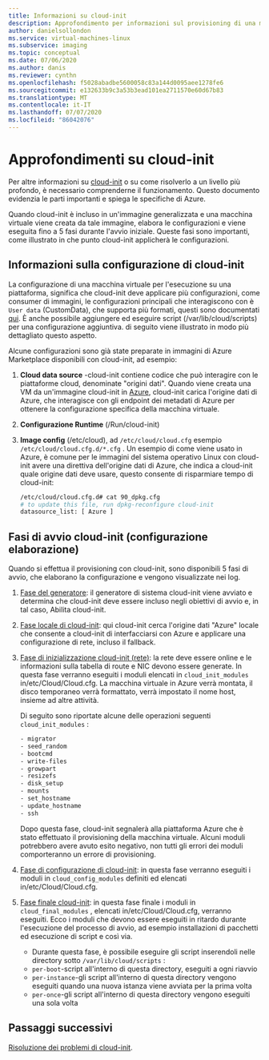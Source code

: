 ```yaml
---
title: Informazioni su cloud-init
description: Approfondimento per informazioni sul provisioning di una macchina virtuale di Azure con cloud-init.
author: danielsollondon
ms.service: virtual-machines-linux
ms.subservice: imaging
ms.topic: conceptual
ms.date: 07/06/2020
ms.author: danis
ms.reviewer: cynthn
ms.openlocfilehash: f5028abadbe5600058c83a144d0095aee1278fe6
ms.sourcegitcommit: e132633b9c3a53b3ead101ea2711570e60d67b83
ms.translationtype: MT
ms.contentlocale: it-IT
ms.lasthandoff: 07/07/2020
ms.locfileid: "86042076"
---
```

# <a name="diving-deeper-into-cloud-init"></a>Approfondimenti su cloud-init
Per altre informazioni su [cloud-init](https://cloudinit.readthedocs.io/en/latest/index.html) o su come risolverlo a un livello più profondo, è necessario comprenderne il funzionamento. Questo documento evidenzia le parti importanti e spiega le specifiche di Azure.

Quando cloud-init è incluso in un'immagine generalizzata e una macchina virtuale viene creata da tale immagine, elabora le configurazioni e viene eseguita fino a 5 fasi durante l'avvio iniziale. Queste fasi sono importanti, come illustrato in che punto cloud-init applicherà le configurazioni. 


## <a name="understand-cloud-init-configuration"></a>Informazioni sulla configurazione di cloud-init
La configurazione di una macchina virtuale per l'esecuzione su una piattaforma, significa che cloud-init deve applicare più configurazioni, come consumer di immagini, le configurazioni principali che interagiscono con è `User data` (CustomData), che supporta più formati, questi sono documentati [qui](https://cloudinit.readthedocs.io/en/latest/topics/format.html#user-data-formats). È anche possibile aggiungere ed eseguire script (/var/lib/cloud/scripts) per una configurazione aggiuntiva. di seguito viene illustrato in modo più dettagliato questo aspetto.

Alcune configurazioni sono già state preparate in immagini di Azure Marketplace disponibili con cloud-init, ad esempio:

1. **Cloud data source** -cloud-init contiene codice che può interagire con le piattaforme cloud, denominate "origini dati". Quando viene creata una VM da un'immagine cloud-init in [Azure](https://cloudinit.readthedocs.io/en/latest/topics/datasources/azure.html#azure), cloud-init carica l'origine dati di Azure, che interagisce con gli endpoint dei metadati di Azure per ottenere la configurazione specifica della macchina virtuale.
2. **Configurazione Runtime** (/Run/cloud-init)
3. **Image config** (/etc/cloud), ad `/etc/cloud/cloud.cfg` esempio `/etc/cloud/cloud.cfg.d/*.cfg` . Un esempio di come viene usato in Azure, è comune per le immagini del sistema operativo Linux con cloud-init avere una direttiva dell'origine dati di Azure, che indica a cloud-init quale origine dati deve usare, questo consente di risparmiare tempo di cloud-init:

   ```bash
   /etc/cloud/cloud.cfg.d# cat 90_dpkg.cfg
   # to update this file, run dpkg-reconfigure cloud-init
   datasource_list: [ Azure ]
   ```


## <a name="cloud-init-boot-stages-processing-configuration"></a>Fasi di avvio cloud-init (configurazione elaborazione)

Quando si effettua il provisioning con cloud-init, sono disponibili 5 fasi di avvio, che elaborano la configurazione e vengono visualizzate nei log.

1. [Fase del generatore](https://cloudinit.readthedocs.io/en/latest/topics/boot.html#generator): il generatore di sistema cloud-init viene avviato e determina che cloud-init deve essere incluso negli obiettivi di avvio e, in tal caso, Abilita cloud-init. 

2. [Fase locale di cloud-init](https://cloudinit.readthedocs.io/en/latest/topics/boot.html#local): qui cloud-init cerca l'origine dati "Azure" locale che consente a cloud-init di interfacciarsi con Azure e applicare una configurazione di rete, incluso il fallback.

3. [Fase di inizializzazione cloud-init (rete)](https://cloudinit.readthedocs.io/en/latest/topics/boot.html#network): la rete deve essere online e le informazioni sulla tabella di route e NIC devono essere generate. In questa fase verranno eseguiti i moduli elencati in `cloud_init_modules` in/etc/Cloud/Cloud.cfg. La macchina virtuale in Azure verrà montata, il disco temporaneo verrà formattato, verrà impostato il nome host, insieme ad altre attività.

   Di seguito sono riportate alcune delle operazioni seguenti `cloud_init_modules` :
   
   ```bash
   - migrator
   - seed_random
   - bootcmd
   - write-files
   - growpart
   - resizefs
   - disk_setup
   - mounts
   - set_hostname
   - update_hostname
   - ssh
   ```
   
   Dopo questa fase, cloud-init segnalerà alla piattaforma Azure che è stato effettuato il provisioning della macchina virtuale. Alcuni moduli potrebbero avere avuto esito negativo, non tutti gli errori dei moduli comporteranno un errore di provisioning.

4. [Fase di configurazione di cloud-init](https://cloudinit.readthedocs.io/en/latest/topics/boot.html#config): in questa fase verranno eseguiti i moduli in `cloud_config_modules` definiti ed elencati in/etc/Cloud/Cloud.cfg.


5. [Fase finale cloud-init](https://cloudinit.readthedocs.io/en/latest/topics/boot.html#final): in questa fase finale i moduli in `cloud_final_modules` , elencati in/etc/Cloud/Cloud.cfg, verranno eseguiti. Ecco i moduli che devono essere eseguiti in ritardo durante l'esecuzione del processo di avvio, ad esempio installazioni di pacchetti ed esecuzione di script e così via. 

   -   Durante questa fase, è possibile eseguire gli script inserendoli nelle directory sotto `/var/lib/cloud/scripts` :
   - `per-boot`-script all'interno di questa directory, eseguiti a ogni riavvio
   - `per-instance`-gli script all'interno di questa directory vengono eseguiti quando una nuova istanza viene avviata per la prima volta
   - `per-once`-gli script all'interno di questa directory vengono eseguiti una sola volta

## <a name="next-steps"></a>Passaggi successivi

[Risoluzione dei problemi di cloud-init](cloud-init-troubleshooting.md).
